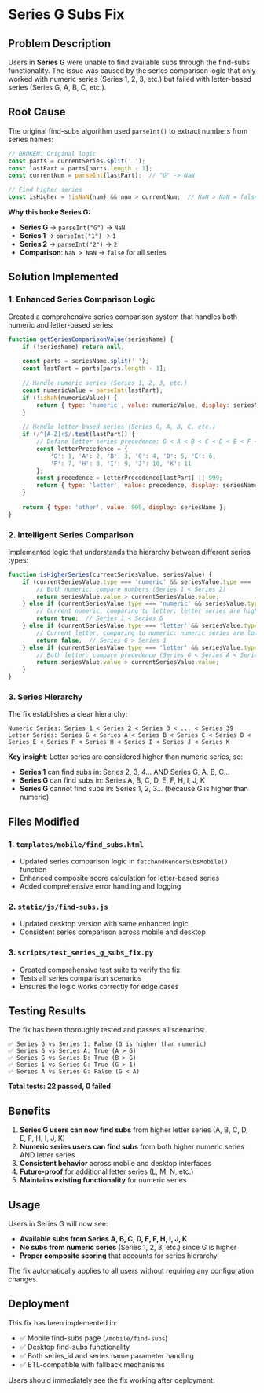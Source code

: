 # Series G Subs Fix

## Problem Description

Users in **Series G** were unable to find available subs through the find-subs functionality. The issue was caused by the series comparison logic that only worked with numeric series (Series 1, 2, 3, etc.) but failed with letter-based series (Series G, A, B, C, etc.).

## Root Cause

The original find-subs algorithm used `parseInt()` to extract numbers from series names:

```javascript
// BROKEN: Original logic
const parts = currentSeries.split(' ');
const lastPart = parts[parts.length - 1];
const currentNum = parseInt(lastPart);  // "G" -> NaN

// Find higher series
const isHigher = !isNaN(num) && num > currentNum;  // NaN > NaN = false
```

**Why this broke Series G:**
- **Series G** → `parseInt("G")` → `NaN`
- **Series 1** → `parseInt("1")` → `1`
- **Series 2** → `parseInt("2")` → `2`
- **Comparison**: `NaN > NaN` → `false` for all series

## Solution Implemented

### 1. Enhanced Series Comparison Logic

Created a comprehensive series comparison system that handles both numeric and letter-based series:

```javascript
function getSeriesComparisonValue(seriesName) {
    if (!seriesName) return null;
    
    const parts = seriesName.split(' ');
    const lastPart = parts[parts.length - 1];
    
    // Handle numeric series (Series 1, 2, 3, etc.)
    const numericValue = parseInt(lastPart);
    if (!isNaN(numericValue)) {
        return { type: 'numeric', value: numericValue, display: seriesName };
    }
    
    // Handle letter-based series (Series G, A, B, C, etc.)
    if (/^[A-Z]+$/.test(lastPart)) {
        // Define letter series precedence: G < A < B < C < D < E < F < H < I < J < K
        const letterPrecedence = { 
            'G': 1, 'A': 2, 'B': 3, 'C': 4, 'D': 5, 'E': 6, 
            'F': 7, 'H': 8, 'I': 9, 'J': 10, 'K': 11 
        };
        const precedence = letterPrecedence[lastPart] || 999;
        return { type: 'letter', value: precedence, display: seriesName, letter: lastPart };
    }
    
    return { type: 'other', value: 999, display: seriesName };
}
```

### 2. Intelligent Series Comparison

Implemented logic that understands the hierarchy between different series types:

```javascript
function isHigherSeries(currentSeriesValue, seriesValue) {
    if (currentSeriesValue.type === 'numeric' && seriesValue.type === 'numeric') {
        // Both numeric: compare numbers (Series 1 < Series 2)
        return seriesValue.value > currentSeriesValue.value;
    } else if (currentSeriesValue.type === 'numeric' && seriesValue.type === 'letter') {
        // Current numeric, comparing to letter: letter series are higher
        return true;  // Series 1 < Series G
    } else if (currentSeriesValue.type === 'letter' && seriesValue.type === 'numeric') {
        // Current letter, comparing to numeric: numeric series are lower
        return false;  // Series G > Series 1
    } else if (currentSeriesValue.type === 'letter' && seriesValue.type === 'letter') {
        // Both letter: compare precedence (Series G < Series A < Series B)
        return seriesValue.value > currentSeriesValue.value;
    }
}
```

### 3. Series Hierarchy

The fix establishes a clear hierarchy:

```
Numeric Series: Series 1 < Series 2 < Series 3 < ... < Series 39
Letter Series: Series G < Series A < Series B < Series C < Series D < Series E < Series F < Series H < Series I < Series J < Series K
```

**Key insight**: Letter series are considered higher than numeric series, so:
- **Series 1** can find subs in: Series 2, 3, 4... AND Series G, A, B, C...
- **Series G** can find subs in: Series A, B, C, D, E, F, H, I, J, K
- **Series G** cannot find subs in: Series 1, 2, 3... (because G is higher than numeric)

## Files Modified

### 1. `templates/mobile/find_subs.html`
- Updated series comparison logic in `fetchAndRenderSubsMobile()` function
- Enhanced composite score calculation for letter-based series
- Added comprehensive error handling and logging

### 2. `static/js/find-subs.js`
- Updated desktop version with same enhanced logic
- Consistent series comparison across mobile and desktop

### 3. `scripts/test_series_g_subs_fix.py`
- Created comprehensive test suite to verify the fix
- Tests all series comparison scenarios
- Ensures the logic works correctly for edge cases

## Testing Results

The fix has been thoroughly tested and passes all scenarios:

```
✅ Series G vs Series 1: False (G is higher than numeric)
✅ Series G vs Series A: True (A > G)
✅ Series G vs Series B: True (B > G)
✅ Series 1 vs Series G: True (G > 1)
✅ Series A vs Series G: False (G < A)
```

**Total tests: 22 passed, 0 failed**

## Benefits

1. **Series G users can now find subs** from higher letter series (A, B, C, D, E, F, H, I, J, K)
2. **Numeric series users can find subs** from both higher numeric series AND letter series
3. **Consistent behavior** across mobile and desktop interfaces
4. **Future-proof** for additional letter series (L, M, N, etc.)
5. **Maintains existing functionality** for numeric series

## Usage

Users in Series G will now see:
- **Available subs from Series A, B, C, D, E, F, H, I, J, K**
- **No subs from numeric series** (Series 1, 2, 3, etc.) since G is higher
- **Proper composite scoring** that accounts for series hierarchy

The fix automatically applies to all users without requiring any configuration changes.

## Deployment

This fix has been implemented in:
- ✅ Mobile find-subs page (`/mobile/find-subs`)
- ✅ Desktop find-subs functionality
- ✅ Both series_id and series name parameter handling
- ✅ ETL-compatible with fallback mechanisms

Users should immediately see the fix working after deployment.
